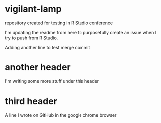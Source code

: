 # vigilant-lamp
repository created for testing in R Studio conference

I'm updating the readme from here to purposefully create an issue when I try to push from R Studio.

Adding another line to test merge commit

# another header
I'm writing some more stuff under this header

# third header
A line I wrote on GitHub in the google chrome browser
